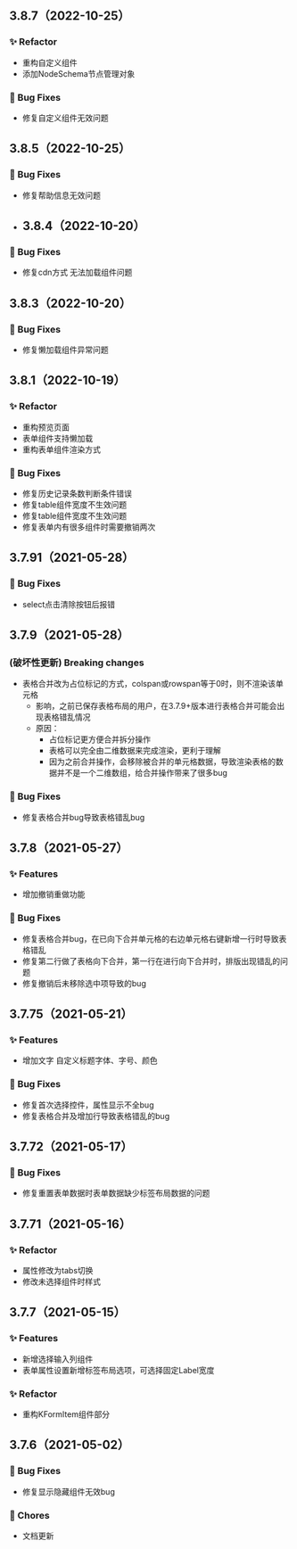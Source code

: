 ## 3.8.7（2022-10-25）
### ✨ Refactor
- 重构自定义组件
- 添加NodeSchema节点管理对象
### 🐛 Bug Fixes
- 修复自定义组件无效问题
## 3.8.5（2022-10-25）
### 🐛 Bug Fixes
- 修复帮助信息无效问题
- ## 3.8.4（2022-10-20）
### 🐛 Bug Fixes
- 修复cdn方式 无法加载组件问题
## 3.8.3（2022-10-20）
### 🐛 Bug Fixes
- 修复懒加载组件异常问题

## 3.8.1（2022-10-19）
### ✨ Refactor
- 重构预览页面
- 表单组件支持懒加载
- 重构表单组件渲染方式
### 🐛 Bug Fixes

- 修复历史记录条数判断条件错误
- 修复table组件宽度不生效问题
- 修复table组件宽度不生效问题
- 修复表单内有很多组件时需要撤销两次

## 3.7.91（2021-05-28）
### 🐛 Bug Fixes

- select点击清除按钮后报错

## 3.7.9（2021-05-28）

### (破坏性更新) Breaking changes
- 表格合并改为占位标记的方式，colspan或rowspan等于0时，则不渲染该单元格
    - 影响，之前已保存表格布局的用户，在3.7.9+版本进行表格合并可能会出现表格错乱情况
    - 原因：
        - 占位标记更方便合并拆分操作
        - 表格可以完全由二维数据来完成渲染，更利于理解
        - 因为之前合并操作，会移除被合并的单元格数据，导致渲染表格的数据并不是一个二维数组，给合并操作带来了很多bug
### 🐛 Bug Fixes

- 修复表格合并bug导致表格错乱bug


## 3.7.8（2021-05-27）

### ✨ Features

- 增加撤销重做功能
### 🐛 Bug Fixes

- 修复表格合并bug，在已向下合并单元格的右边单元格右键新增一行时导致表格错乱
- 修复第二行做了表格向下合并，第一行在进行向下合并时，排版出现错乱的问题
- 修复撤销后未移除选中项导致的bug

## 3.7.75（2021-05-21）

### ✨ Features

- 增加文字 自定义标题字体、字号、颜色
### 🐛 Bug Fixes

- 修复首次选择控件，属性显示不全bug
- 修复表格合并及增加行导致表格错乱的bug

## 3.7.72（2021-05-17）
### 🐛 Bug Fixes

- 修复重置表单数据时表单数据缺少标签布局数据的问题

## 3.7.71（2021-05-16）
### ✨ Refactor

- 属性修改为tabs切换
- 修改未选择组件时样式

## 3.7.7（2021-05-15）

### ✨ Features

- 新增选择输入列组件
- 表单属性设置新增标签布局选项，可选择固定Label宽度

### ✨ Refactor

- 重构KFormItem组件部分



## 3.7.6（2021-05-02）

### 🐛 Bug Fixes

- 修复显示隐藏组件无效bug

### 🎫 Chores

- 文档更新

